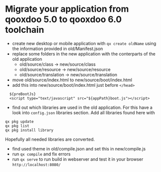 # Migrate your application from qooxdoo 5.0 to qooxdoo 6.0 toolchain

  - create new desktop or mobile application with `qx create oldName` using the information provided in old/Manifest.json
  - replace some folders in the new application with the conterparts of the old application
      - old/source/class -> new/source/class
      - old/source/resource -> new/source/resource
      - old/source/translation -> new/source/translation
  - move old/source/index.html to new/source/boot/index.html
  - add this into new/source/boot/index.html just before `</head>`
```
  ${preBootJs}
  <script type="text/javascript" src="${appPath}boot.js"></script>
```
 - find out which libraries are used in the old application. For this have a look into `config.json` libraries section. Add all libraries found here with 
```
qx pkg update
qx pkg list  
qx pkg install library
```
Hopefully all needed libraries are converted.
 
 - find used theme in old/compile.json and set this in new/compile.js
 - run `qx compile` and fix errors
 - run `qx serve` to run build in webserver and test it in your browser `http://localhost:8080/`
  
